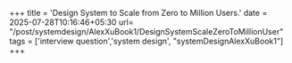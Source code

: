 +++
title = 'Design System to Scale from Zero to Million Users.'
date = 2025-07-28T10:16:46+05:30
url= "/post/systemdesign/AlexXuBook1/DesignSystemScaleZeroToMillionUser"
tags = ['interview question','system design', "systemDesignAlexXuBook1"]
+++